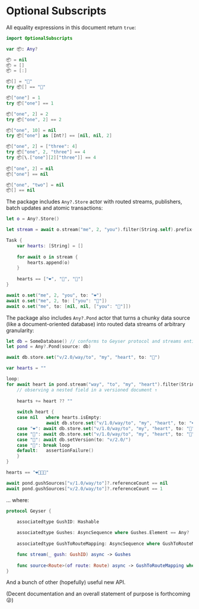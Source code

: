# Optional Subscripts

All equality expressions in this document return `true`:
```swift
import OptionalSubscripts

var 📦: Any?

📦 = nil
📦 = []
📦 = [:]

📦[] = "👋"
try 📦[] == "👋"

📦["one"] = 1
try 📦["one"] == 1

📦["one", 2] = 2
try 📦["one", 2] == 2

📦["one", 10] = nil
try 📦["one"] as [Int?] == [nil, nil, 2]

📦["one", 2] = ["three": 4]
try 📦["one", 2, "three"] == 4
try 📦[\.["one"][2]["three"]] == 4
        
📦["one", 2] = nil
📦["one"] == nil

📦["one", "two"] = nil
📦[] == nil

```

The package includes `Any?.Store` actor with routed streams, publishers, batch updates and atomic transactions:
```swift
let o = Any?.Store()

let stream = await o.stream("me", 2, "you").filter(String.self).prefix(3)

Task {
    var hearts: [String] = []
    
    for await o in stream {
        hearts.append(o)
    }
    
    hearts == ["❤️", "💛", "💚"]
}

await o.set("me", 2, "you", to: "❤️")
await o.set("me", 2, to: ["you": "💛"])
await o.set("me", to: [nil, nil, ["you": "💚"]])

```

The package also includes `Any?.Pond` actor that turns a chunky data source (like a document-oriented database) into routed data streams of arbitrary granularity:

```swift 
let db = SomeDatabase() // conforms to Geyser protocol and streams entire documents
let pond = Any?.Pond(source: db)

await db.store.set("v/2.0/way/to", "my", "heart", to: "🤍")

var hearts = ""

loop:
for await heart in pond.stream("way", "to", "my", "heart").filter(String?.self) {  
    // observing a nested field in a versioned document ↑
    
    hearts += heart ?? ""
    
    switch heart {
    case nil   where hearts.isEmpty:
               await db.store.set("v/1.0/way/to", "my", "heart", to: "❤️")
    case "❤️": await db.store.set("v/1.0/way/to", "my", "heart", to: "💛")
    case "💛": await db.store.set("v/1.0/way/to", "my", "heart", to: "💚")
    case "💚": await db.setVersion(to: "v/2.0/")
    case "🤍": break loop
    default:   assertionFailure()
    }
}

hearts == "❤️💛💚🤍"

await pond.gushSources["v/1.0/way/to"]?.referenceCount == nil
await pond.gushSources["v/2.0/way/to"]?.referenceCount == 1

```

... where:
```swift
protocol Geyser {

    associatedtype GushID: Hashable
    
    associatedtype Gushes: AsyncSequence where Gushes.Element == Any?
    
    associatedtype GushToRouteMapping: AsyncSequence where GushToRouteMapping.Element == (id: GushID, route: Optional<Any>.Route)?

    func stream(_ gush: GushID) async -> Gushes
    
    func source<Route>(of route: Route) async -> GushToRouteMapping where Route: Collection, Route.Index == Int, Route.Element == Optional<Any>.Location
}
```

And a bunch of other (hopefully) useful new API.

(Decent documentation and an overall statement of purpose is forthcoming 😜)
